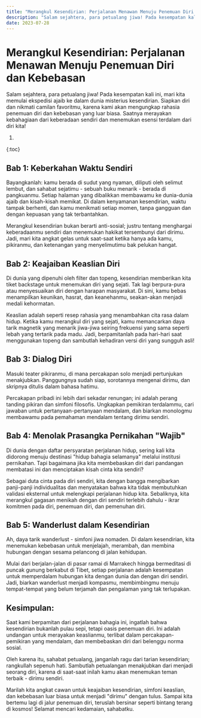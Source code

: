 ```yaml
---
title: "Merangkul Kesendirian: Perjalanan Menawan Menuju Penemuan Diri dan Kebebasan"
description: "Salam sejahtera, para petualang jiwa! Pada kesempatan kali ini, mari kita memulai ekspedisi ajaib ke dalam dunia misterius kesendirian. Siapkan diri dan nikmati camilan favoritmu, karena kami akan mengungkap rahasia penemuan diri dan kebebasan yang luar biasa. Saatnya merayakan kebahagiaan dari keberadaan sendiri dan menemukan esensi terdalam dari diri kita!"
date: 2023-07-28
---
```

# Merangkul Kesendirian: Perjalanan Menawan Menuju Penemuan Diri dan Kebebasan

Salam sejahtera, para petualang jiwa! Pada kesempatan kali ini, mari kita memulai ekspedisi ajaib ke dalam dunia misterius kesendirian. Siapkan diri dan nikmati camilan favoritmu, karena kami akan mengungkap rahasia penemuan diri dan kebebasan yang luar biasa. Saatnya merayakan kebahagiaan dari keberadaan sendiri dan menemukan esensi terdalam dari diri kita!

1. 
{:toc}

## Bab 1: Keberkahan Waktu Sendiri

Bayangkanlah: kamu berada di sudut yang nyaman, diliputi oleh selimut lembut, dan sahabat sejatimu - sebuah buku menarik - berada di pangkuanmu. Setiap halaman yang dibalikkan membawamu ke dunia-dunia ajaib dan kisah-kisah memikat. Di dalam kenyamanan kesendirian, waktu tampak berhenti, dan kamu menikmati setiap momen, tanpa gangguan dan dengan kepuasan yang tak terbantahkan.

Merangkul kesendirian bukan berarti anti-sosial; justru tentang menghargai keberadaanmu sendiri dan menemukan hakikat tersembunyi dari dirimu. Jadi, mari kita angkat gelas untuk saat-saat ketika hanya ada kamu, pikiranmu, dan ketenangan yang menyelimutimu bak pelukan hangat.

## Bab 2: Keajaiban Keaslian Diri

Di dunia yang dipenuhi oleh filter dan topeng, kesendirian memberikan kita tiket backstage untuk menemukan diri yang sejati. Tak lagi berpura-pura atau menyesuaikan diri dengan harapan masyarakat. Di sini, kamu bebas menampilkan keunikan, hasrat, dan keanehanmu, seakan-akan menjadi medali kehormatan.

Keaslian adalah seperti resep rahasia yang menambahkan cita rasa dalam hidup. Ketika kamu merangkul diri yang sejati, kamu memancarkan daya tarik magnetik yang menarik jiwa-jiwa seiring frekuensi yang sama seperti lebah yang tertarik pada madu. Jadi, berpamitanlah pada hari-hari saat menggunakan topeng dan sambutlah kehadiran versi diri yang sungguh asli!

## Bab 3: Dialog Diri

Masuki teater pikiranmu, di mana percakapan solo menjadi pertunjukan menakjubkan. Panggungnya sudah siap, sorotannya mengenai dirimu, dan skripnya ditulis dalam bahasa hatimu.

Percakapan pribadi ini lebih dari sekadar renungan; ini adalah perang tanding pikiran dan simfoni filosofis. Ungkapkan pemikiran terdalammu, cari jawaban untuk pertanyaan-pertanyaan mendalam, dan biarkan monologmu membawamu pada pemahaman mendalam tentang dirimu sendiri.

## Bab 4: Menolak Prasangka Pernikahan "Wajib"

Di dunia dengan daftar persyaratan perjalanan hidup, sering kali kita didorong menuju destinasi "hidup bahagia selamanya" melalui institusi pernikahan. Tapi bagaimana jika kita membebaskan diri dari pandangan membatasi ini dan menciptakan kisah cinta kita sendiri?

Sebagai duta cinta pada diri sendiri, kita dengan bangga mengibarkan panji-panji individualitas dan menyatakan bahwa kita tidak membutuhkan validasi eksternal untuk melengkapi perjalanan hidup kita. Sebaliknya, kita merangkul gagasan menikah dengan diri sendiri terlebih dahulu - ikrar komitmen pada diri, penemuan diri, dan pemenuhan diri.

## Bab 5: Wanderlust dalam Kesendirian

Ah, daya tarik wanderlust - simfoni jiwa nomaden. Di dalam kesendirian, kita menemukan kebebasan untuk menjelajah, merambah, dan membina hubungan dengan sesama pelancong di jalan kehidupan.

Mulai dari berjalan-jalan di pasar ramai di Marrakech hingga bermeditasi di puncak gunung berkabut di Tibet, setiap perjalanan adalah kesempatan untuk memperdalam hubungan kita dengan dunia dan dengan diri sendiri. Jadi, biarkan wanderlust menjadi kompasmu, membimbingmu menuju tempat-tempat yang belum terjamah dan pengalaman yang tak terlupakan.

## Kesimpulan:

Saat kami berpamitan dari perjalanan bahagia ini, ingatlah bahwa kesendirian bukanlah pulau sepi, tetapi oasis penemuan diri. Ini adalah undangan untuk merayakan keaslianmu, terlibat dalam percakapan-pemikiran yang mendalam, dan membebaskan diri dari belenggu norma sosial.

Oleh karena itu, sahabat petualang, janganlah ragu dari tarian kesendirian; rangkullah sepenuh hati. Sambutlah petualangan menakjubkan dari menjadi seorang diri, karena di saat-saat inilah kamu akan menemukan teman terbaik - dirimu sendiri.

Marilah kita angkat cawan untuk keajaiban kesendirian, simfoni keaslian, dan kebebasan luar biasa untuk menjadi "dirimu" dengan tulus. Sampai kita bertemu lagi di jalur penemuan diri, teruslah bersinar seperti bintang terang di kosmos! Selamat mencari kedamaian, sahabatku.
